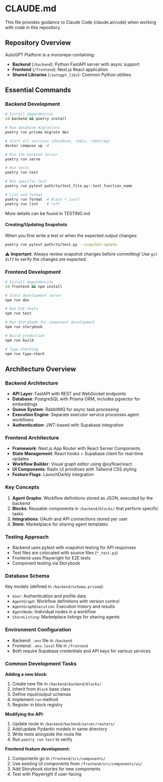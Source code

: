 # CLAUDE.md

This file provides guidance to Claude Code (claude.ai/code) when working with code in this repository.

## Repository Overview

AutoGPT Platform is a monorepo containing:
- **Backend** (`/backend`): Python FastAPI server with async support
- **Frontend** (`/frontend`): Next.js React application
- **Shared Libraries** (`/autogpt_libs`): Common Python utilities

## Essential Commands

### Backend Development
```bash
# Install dependencies
cd backend && poetry install

# Run database migrations
poetry run prisma migrate dev

# Start all services (database, redis, rabbitmq)
docker compose up -d

# Run the backend server
poetry run serve

# Run tests
poetry run test

# Run specific test
poetry run pytest path/to/test_file.py::test_function_name

# Lint and format
poetry run format  # Black + isort
poetry run lint    # ruff
```
More details can be found in TESTING.md

#### Creating/Updating Snapshots

When you first write a test or when the expected output changes:

```bash
poetry run pytest path/to/test.py --snapshot-update
```

⚠️ **Important**: Always review snapshot changes before committing! Use `git diff` to verify the changes are expected.


### Frontend Development
```bash
# Install dependencies
cd frontend && npm install

# Start development server
npm run dev

# Run E2E tests
npm run test

# Run Storybook for component development
npm run storybook

# Build production
npm run build

# Type checking
npm run type-check
```

## Architecture Overview

### Backend Architecture
- **API Layer**: FastAPI with REST and WebSocket endpoints
- **Database**: PostgreSQL with Prisma ORM, includes pgvector for embeddings
- **Queue System**: RabbitMQ for async task processing
- **Execution Engine**: Separate executor service processes agent workflows
- **Authentication**: JWT-based with Supabase integration

### Frontend Architecture
- **Framework**: Next.js App Router with React Server Components
- **State Management**: React hooks + Supabase client for real-time updates
- **Workflow Builder**: Visual graph editor using @xyflow/react
- **UI Components**: Radix UI primitives with Tailwind CSS styling
- **Feature Flags**: LaunchDarkly integration

### Key Concepts
1. **Agent Graphs**: Workflow definitions stored as JSON, executed by the backend
2. **Blocks**: Reusable components in `/backend/blocks/` that perform specific tasks
3. **Integrations**: OAuth and API connections stored per user
4. **Store**: Marketplace for sharing agent templates

### Testing Approach
- Backend uses pytest with snapshot testing for API responses
- Test files are colocated with source files (`*_test.py`)
- Frontend uses Playwright for E2E tests
- Component testing via Storybook

### Database Schema
Key models (defined in `/backend/schema.prisma`):
- `User`: Authentication and profile data
- `AgentGraph`: Workflow definitions with version control
- `AgentGraphExecution`: Execution history and results
- `AgentNode`: Individual nodes in a workflow
- `StoreListing`: Marketplace listings for sharing agents

### Environment Configuration
- Backend: `.env` file in `/backend`
- Frontend: `.env.local` file in `/frontend`
- Both require Supabase credentials and API keys for various services

### Common Development Tasks

**Adding a new block:**
1. Create new file in `/backend/backend/blocks/`
2. Inherit from `Block` base class
3. Define input/output schemas
4. Implement `run` method
5. Register in block registry

**Modifying the API:**
1. Update route in `/backend/backend/server/routers/`
2. Add/update Pydantic models in same directory
3. Write tests alongside the route file
4. Run `poetry run test` to verify

**Frontend feature development:**
1. Components go in `/frontend/src/components/`
2. Use existing UI components from `/frontend/src/components/ui/`
3. Add Storybook stories for new components
4. Test with Playwright if user-facing